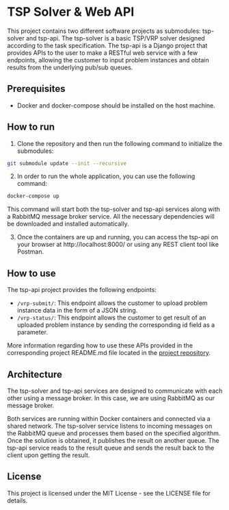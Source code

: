 # TSP Solver & Web API
This project contains two different software projects as submodules: tsp-solver and tsp-api. The tsp-solver is a basic TSP/VRP solver designed according to the task specification. The tsp-api is a Django project that provides APIs to the user to make a RESTful web service with a few endpoints, allowing the customer to input problem instances and obtain results from the underlying pub/sub queues.

## Prerequisites
* Docker and docker-compose should be installed on the host machine.

## How to run
1. Clone the repository and then run the following command to initialize the submodules:
```bash
git submodule update --init --recursive
```

2. In order to run the whole application, you can use the following command:
```bash
docker-compose up
```

This command will start both the tsp-solver and tsp-api services along with a RabbitMQ message broker service. All the necessary dependencies will be downloaded and installed automatically.

3. Once the containers are up and running, you can access the tsp-api on your browser at http://localhost:8000/ or using any REST client tool like Postman.

## How to use
The tsp-api project provides the following endpoints:
* `/vrp-submit/`: This endpoint allows the customer to upload problem instance data in the form of a JSON string.
* `/vrp-status/`: This endpoint allows the customer to get result of an uploaded problem instance by sending the corresponding id field as a parameter.

More information regarding how to use these APIs provided in the corresponding project README.md file located in the [project repository](https://github.com/ehsanmqn/tsp-api).

## Architecture
The tsp-solver and tsp-api services are designed to communicate with each other using a message broker. In this case, we are using RabbitMQ as our message broker.

Both services are running within Docker containers and connected via a shared network. The tsp-solver service listens to incoming messages on the RabbitMQ queue and processes them based on the specified algorithm. Once the solution is obtained, it publishes the result on another queue. The tsp-api service reads to the result queue and sends the result back to the client upon getting the result.

## License
This project is licensed under the MIT License - see the LICENSE file for details.